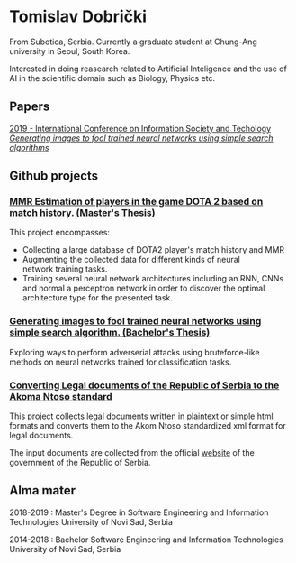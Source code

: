 # Tomislav Dobrički
From Subotica, Serbia.
Currently a graduate student at Chung-Ang university in Seoul, South Korea.

Interested in doing reasearch related to Artificial Inteligence and the use of AI in the scientific domain such as Biology, Physics etc.

## Papers

[2019 - International Conference on Information Society and Techology
_Generating images to fool trained neural networks using simple search algorithms_](https://www.eventiotic.com/eventiotic/library/paper/442)

## Github projects

### [MMR Estimation of players in the game DOTA 2 based on match history. (Master's Thesis)](https://github.com/dtoma95/dota2_mmr_estimation)
This project encompasses:
- Collecting a large database of DOTA2 player's match history and MMR
- Augmenting the collected data for different kinds of neural network training tasks.
- Training several neural network architectures including an RNN, CNNs and normal a perceptron network in order to discover the optimal architecture type for the presented task. 


### [Generating images to fool trained neural networks using simple search algorithm. (Bachelor's Thesis)](https://github.com/dtoma95/Soft_computing_picture_generation)
Exploring ways to perform adverserial attacks using bruteforce-like methods on neural networks trained for classification tasks.


### [Converting Legal documents of the Republic of Serbia to the Akoma Ntoso standard](https://github.com/dtoma95/converting_rs_legal_acts_to_akoma_ntoso)
This project collects legal documents written in plaintext or simple html formats and converts them to the Akom Ntoso standardized xml format for legal documents.

The input documents are collected from the official [website](http://www.pravno-informacioni-sistem.rs/SlGlasnikPortal/fp/news) of the government of the Republic of Serbia.


## Alma mater
2018-2019 : Master's Degree in Software Engineering and Information Technologies
University of Novi Sad, Serbia 

2014-2018 : Bachelor Software Engineering and Information Technologies
University of Novi Sad, Serbia 



